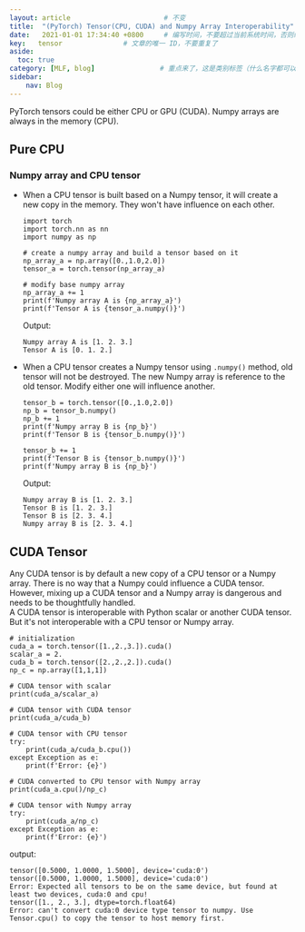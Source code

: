 ```yaml
---
layout: article                       # 不变
title:  "(PyTorch) Tensor(CPU, CUDA) and Numpy Array Interoperability"     # 文章标题
date:   2021-01-01 17:34:40 +0800     # 编写时间，不要超过当前系统时间，否则编译不通过
key:   tensor               # 文章的唯一 ID，不要重复了
aside:
  toc: true
category: [MLF, blog]                # 重点来了，这是类别标签（什么名字都可以，别和其他标签重了）
sidebar:
    nav: Blog
---
```

PyTorch tensors could be either CPU or GPU (CUDA). Numpy arrays are always in the memory (CPU). 
## Pure CPU ##
### Numpy array and CPU tensor
* When a CPU tensor is built based on a Numpy tensor, it will create a new copy in the memory. They won't have influence on each other.
    ```
    import torch
    import torch.nn as nn
    import numpy as np

    # create a numpy array and build a tensor based on it
    np_array_a = np.array([0.,1.0,2.0])
    tensor_a = torch.tensor(np_array_a)

    # modify base numpy array
    np_array_a += 1
    print(f'Numpy array A is {np_array_a}')
    print(f'Tensor A is {tensor_a.numpy()}')
    ```

    Output: 

    ```
    Numpy array A is [1. 2. 3.]
    Tensor A is [0. 1. 2.]
    ```
* When a CPU tensor creates a Numpy tensor using ```.numpy()``` method, old tensor will not be destroyed. The new Numpy array is reference to the old tensor. Modify either one will influence another.<br>
   
    ```
    tensor_b = torch.tensor([0.,1.0,2.0])
    np_b = tensor_b.numpy()
    np_b += 1
    print(f'Numpy array B is {np_b}')
    print(f'Tensor B is {tensor_b.numpy()}')

    tensor_b += 1
    print(f'Tensor B is {tensor_b.numpy()}')
    print(f'Numpy array B is {np_b}')
    ```
    Output:
    ```
    Numpy array B is [1. 2. 3.]
    Tensor B is [1. 2. 3.]
    Tensor B is [2. 3. 4.]
    Numpy array B is [2. 3. 4.]
    ```

## CUDA Tensor ##
Any CUDA tensor is by default a new copy of a CPU tensor or a Numpy array. There is no way that a Numpy could influence a CUDA tensor. However, mixing up a CUDA tensor and a Numpy array is dangerous and needs to be thoughtfully handled.<br>
A CUDA tensor is interoperable with Python scalar or another CUDA tensor. But it's not interoperable with a CPU tensor or Numpy array.

```
# initialization 
cuda_a = torch.tensor([1.,2.,3.]).cuda()
scalar_a = 2.
cuda_b = torch.tensor([2.,2.,2.]).cuda()
np_c = np.array([1,1,1])

# CUDA tensor with scalar
print(cuda_a/scalar_a)

# CUDA tensor with CUDA tensor
print(cuda_a/cuda_b)

# CUDA tensor with CPU tensor
try:
    print(cuda_a/cuda_b.cpu())
except Exception as e:
    print(f'Error: {e}')

# CUDA converted to CPU tensor with Numpy array
print(cuda_a.cpu()/np_c)

# CUDA tensor with Numpy array
try:
    print(cuda_a/np_c)
except Exception as e:
    print(f'Error: {e}')
```

output:

```
tensor([0.5000, 1.0000, 1.5000], device='cuda:0')
tensor([0.5000, 1.0000, 1.5000], device='cuda:0')
Error: Expected all tensors to be on the same device, but found at least two devices, cuda:0 and cpu!
tensor([1., 2., 3.], dtype=torch.float64)
Error: can't convert cuda:0 device type tensor to numpy. Use Tensor.cpu() to copy the tensor to host memory first.
```
